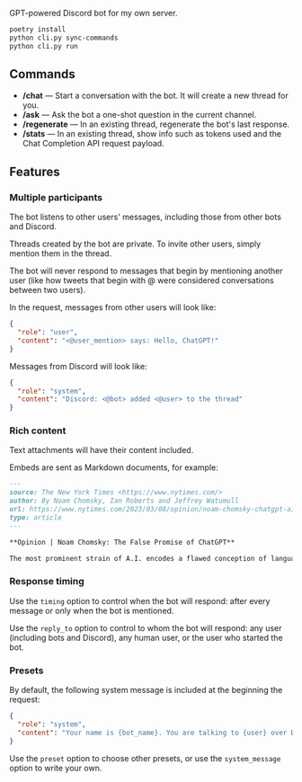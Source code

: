 GPT-powered Discord bot for my own server.

```bash
poetry install
python cli.py sync-commands
python cli.py run
```

## Commands

- **/chat** — Start a conversation with the bot. It will create a new thread for you.
- **/ask** — Ask the bot a one-shot question in the current channel.
- **/regenerate** — In an existing thread, regenerate the bot's last response.
- **/stats** — In an existing thread, show info such as tokens used and the Chat
  Completion API request payload.

## Features

### Multiple participants

The bot listens to other users' messages, including those from other bots and Discord.

Threads created by the bot are private. To invite other users, simply mention them in
the thread.

The bot will never respond to messages that begin by mentioning another user (like how
tweets that begin with @ were considered conversations between two users).

In the request, messages from other users will look like:

```json
{
  "role": "user",
  "content": "<@user_mention> says: Hello, ChatGPT!"
}
```

Messages from Discord will look like:

```json
{
  "role": "system",
  "content": "Discord: <@bot> added <@user> to the thread"
}
```

### Rich content

Text attachments will have their content included.

Embeds are sent as Markdown documents, for example:

```markdown
---
source: The New York Times <https://www.nytimes.com/>
author: By Noam Chomsky, Ian Roberts and Jeffrey Watumull
url: https://www.nytimes.com/2023/03/08/opinion/noam-chomsky-chatgpt-ai.html
type: article
---

**Opinion | Noam Chomsky: The False Promise of ChatGPT**

The most prominent strain of A.I. encodes a flawed conception of language and knowledge.
```

### Response timing

Use the `timing` option to control when the bot will respond: after every message or
only when the bot is mentioned.

Use the `reply_to` option to control to whom the bot will respond: any user (including
bots and Discord), any human user, or the user who started the bot.

### Presets

By default, the following system message is included at the beginning the request:

```json
{
  "role": "system",
  "content": "Your name is {bot_name}. You are talking to {user} over Discord. Server name: {server}. Channel: {channel}"
}
```

Use the `preset` option to choose other presets, or use the `system_message` option to
write your own.
